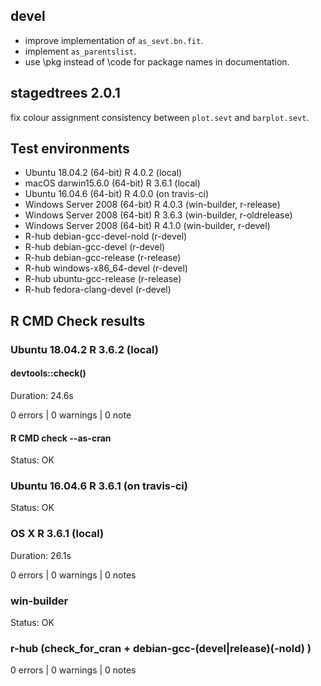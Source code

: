 ## devel 

* improve implementation of `as_sevt.bn.fit`. 
* implement `as_parentslist`. 
* use \pkg instead of \code for package names in documentation.

## stagedtrees 2.0.1

fix colour assignment consistency between `plot.sevt` and `barplot.sevt`.

## Test environments

* Ubuntu 18.04.2      (64-bit)  R 4.0.2 (local) 
* macOS darwin15.6.0  (64-bit)  R 3.6.1 (local)
* Ubuntu 16.04.6      (64-bit)  R 4.0.0 (on travis-ci) 
* Windows Server 2008 (64-bit)  R 4.0.3 (win-builder, r-release)
* Windows Server 2008 (64-bit)  R 3.6.3 (win-builder, r-oldrelease)
* Windows Server 2008 (64-bit)  R 4.1.0 (win-builder, r-devel)
* R-hub debian-gcc-devel-nold (r-devel)
* R-hub debian-gcc-devel (r-devel)
* R-hub debian-gcc-release (r-release)
* R-hub windows-x86_64-devel (r-devel)
* R-hub ubuntu-gcc-release (r-release)
* R-hub fedora-clang-devel (r-devel)

## R CMD Check results

### Ubuntu 18.04.2 R 3.6.2 (local) 

#### devtools::check()

Duration: 24.6s

0 errors | 0 warnings | 0 note

#### R CMD check --as-cran

Status: OK

### Ubuntu 16.04.6 R 3.6.1 (on travis-ci)

Status: OK

### OS X R 3.6.1 (local)

Duration: 26.1s

0 errors | 0 warnings | 0 notes

### win-builder

Status: OK

### r-hub (check_for_cran + debian-gcc-(devel|release)(-nold) )

0 errors | 0 warnings | 0 notes
